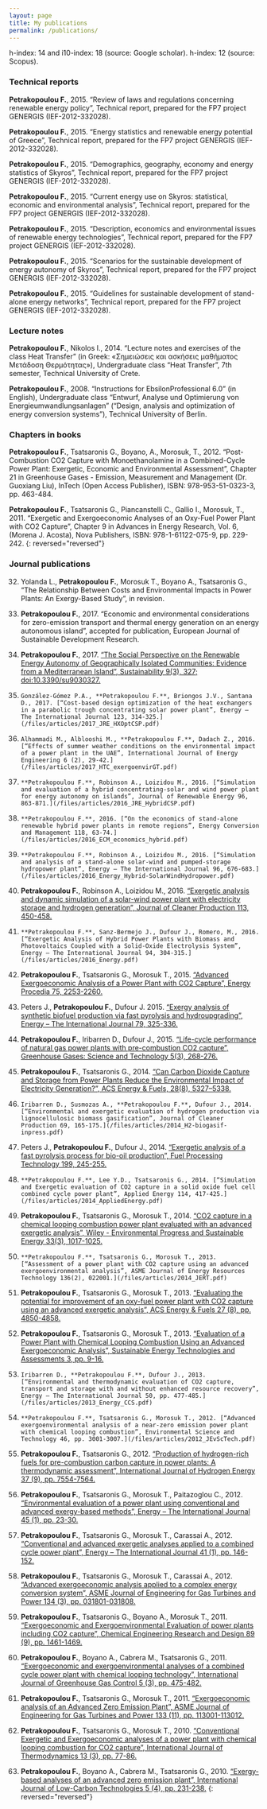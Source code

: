 ```yaml
---
layout: page
title: My publications
permalink: /publications/
---
```

h-index: 14 and i10-index: 18 (source: Google scholar). h-index: 12 (source: Scopus).

### Technical reports

**Petrakopoulou F.**, 2015. “Review of laws and regulations concerning renewable energy policy”, Technical report, prepared for the FP7 project GENERGIS (IEF-2012-332028).

**Petrakopoulou F.**, 2015. “Energy statistics and renewable energy potential of Greece”, Technical report, prepared for the FP7 project GENERGIS (IEF-2012-332028).

**Petrakopoulou F.**, 2015. “Demographics, geography, economy and energy statistics of Skyros”, Technical report, prepared for the FP7 project GENERGIS (IEF-2012-332028).

**Petrakopoulou F.**, 2015. “Current energy use on Skyros: statistical, economic and environmental analysis”, Technical report, prepared for the FP7 project GENERGIS (IEF-2012-332028).

**Petrakopoulou F.**, 2015. “Description, economics and environmental issues of renewable energy technologies”, Technical report, prepared for the FP7 project GENERGIS (IEF-2012-332028).

**Petrakopoulou F.**, 2015. “Scenarios for the sustainable development of energy autonomy of Skyros”, Technical report, prepared for the FP7 project GENERGIS (IEF-2012-332028).

**Petrakopoulou F.**, 2015. “Guidelines for sustainable development of stand-alone energy networks”, Technical report, prepared for the FP7 project GENERGIS (IEF-2012-332028).

### Lecture notes

**Petrakopoulou F.**, Nikolos I., 2014. “Lecture notes and exercises of the class Heat Transfer” (in Greek: «Σημειώσεις και ασκήσεις μαθήματος Μετάδοση Θερμότητας»), Undergraduate class “Heat Transfer”, 7th semester, Technical University of Crete.

**Petrakopoulou F.**, 2008. “Instructions for EbsilonProfessional 6.0” (in English), Undergraduate class “Entwurf, Analyse und Optimierung von Energieumwandlungsanlagen” (“Design, analysis and optimization of energy conversion systems”), Technical University of Berlin.

### Chapters in books

**Petrakopoulou F.**, Tsatsaronis G., Boyano, A., Morosuk, T., 2012. “Post-Combustion CO2 Capture with Monoethanolamine in a Combined-Cycle Power Plant: Exergetic, Economic and Environmental Assessment”, Chapter 21 in Greenhouse Gases - Emission, Measurement and Management (Dr. Guoxiang Liu), InTech (Open Access Publisher), ISBN: 978-953-51-0323-3, pp. 463-484.

**Petrakopoulou F.**, Tsatsaronis G., Piancanstelli C., Gallio I., Morosuk, T., 2011. “Exergetic and Exergoeconomic Analyses of an Oxy-Fuel Power Plant with CO2 Capture”, Chapter 9 in Advances in Energy Research, Vol. 6, (Morena J. Acosta), Nova Publishers, ISBN: 978-1-61122-075-9, pp. 229-242.
{: reversed="reversed"}

### Journal publications

32.  Yolanda L., **Petrakopoulou F.**, Morosuk T., Boyano A., Tsatsaronis G., “The Relationship Between Costs and Environmental Impacts in Power Plants: An Exergy-Based Study”, in revision.

31.  **Petrakopoulou F.**, 2017. “Economic and environmental considerations for zero-emission transport and thermal energy generation on an energy autonomous island”, accepted for publication, European Journal of Sustainable Development Research.

30.  **Petrakopoulou F.**, 2017. [“The Social Perspective on the Renewable Energy Autonomy of Geographically Isolated Communities: Evidence from a Mediterranean Island”, Sustainability 9(3), 327; doi:10.3390/su9030327.](/files/articles/2017_sustainability-09-00327_questionnaire.pdf)

29. 	González-Gómez P.A., **Petrakopoulou F.**, Briongos J.V., Santana D., 2017. [“Cost-based design optimization of the heat exchangers in a parabolic trough concentrating solar power plant”, Energy – The International Journal 123, 314-325.](/files/articles/2017_JRE_HXOptCSP.pdf)

28. 	Alhammadi M., Alblooshi M., **Petrakopoulou F.**, Dadach Z., 2016. [“Effects of summer weather conditions on the environmental impact of a power plant in the UAE”, International Journal of Energy Engineering 6 (2), 29-42.](/files/articles/2017_HTC_exergoenvirGT.pdf)

27. 	**Petrakopoulou F.**, Robinson A., Loizidou M., 2016. [“Simulation and evaluation of a hybrid concentrating-solar and wind power plant for energy autonomy on islands”, Journal of Renewable Energy 96, 863-871.](/files/articles/2016_JRE_HybridCSP.pdf)

26. 	**Petrakopoulou F.**, 2016. [“On the economics of stand-alone renewable hybrid power plants in remote regions”, Energy Conversion and Management 118, 63-74.](/files/articles/2016_ECM_economics_hybrid.pdf)

25. 	**Petrakopoulou F.**, Robinson A., Loizidou M., 2016. [“Simulation and analysis of a stand-alone solar-wind and pumped-storage hydropower plant”, Energy – The International Journal 96, 676-683.](/files/articles/2016_Energy_Hybrid-SolarWindHydropower.pdf)

24.	**Petrakopoulou F.**, Robinson A., Loizidou M., 2016. [“Exergetic analysis and dynamic simulation of a solar-wind power plant with electricity storage and hydrogen generation”, Journal of Cleaner Production 113, 450-458.](/files/articles/2016_JClPr_hybrid-solarwind.pdf)

23. 	**Petrakopoulou F.**, Sanz-Bermejo J., Dufour J., Romero, M., 2016. [“Exergetic Analysis of Hybrid Power Plants with Biomass and Photovoltaics Coupled with a Solid-Oxide Electrolysis System”, Energy – The International Journal 94, 304-315.](/files/articles/2016_Energy.pdf)

22. **Petrakopoulou F.**, Tsatsaronis G., Morosuk T., 2015. [“Advanced Exergoeconomic Analysis of a Power Plant with CO2 Capture”, Energy Procedia 75, 2253-2260.](/files/articles/2015_EnProc.pdf)

21.	Peters J., **Petrakopoulou F.**, Dufour J. 2015. [“Exergy analysis of synthetic biofuel production via fast pyrolysis and hydroupgrading”, Energy – The International Journal 79, 325-336.](/files/articles/2015_ExergyBiooil_Energy.pdf)

20.	**Petrakopoulou F.**, Iribarren D., Dufour J., 2015. [“Life-cycle performance of natural gas power plants with pre-combustion CO2 capture”, Greenhouse Gases: Science and Technology 5(3), 268-276.](/files/articles/2014_GHG.pdf)

19.	**Petrakopoulou F.**, Tsatsaronis G., 2014. [“Can Carbon Dioxide Capture and Storage from Power Plants Reduce the Environmental Impact of Electricity Generation?”, ACS Energy & Fuels, 28(8), 5327–5338.](/files/articles/2014_E&F.pdf)

18. 	Iribarren D., Susmozas A., **Petrakopoulou F.**, Dufour J., 2014. [“Environmental and exergetic evaluation of hydrogen production via lignocellulosic biomass gasification”, Journal of Cleaner Production 69, 165-175.](/files/articles/2014_H2-biogasif-inpress.pdf)

17.	Peters J., **Petrakopoulou F.**, Dufour J., 2014. [“Exergetic analysis of a fast pyrolysis process for bio-oil production”, Fuel Processing Technology 199, 245-255.](/files/articles/2015_ExergyBiooil_Energy.pdf)

16. 	**Petrakopoulou F.**, Lee Y.D., Tsatsaronis G., 2014. [“Simulation and Exergetic evaluation of CO2 capture in a solid oxide fuel cell combined cycle power plant”, Applied Energy 114, 417-425.](/files/articles/2014_AppliedEnergy.pdf)

15.	**Petrakopoulou F.**, Tsatsaronis G., Morosuk T., 2014. [“CO2 capture in a chemical looping combustion power plant evaluated with an advanced exergetic analysis”, Wiley - Environmental Progress and Sustainable Energy 33(3), 1017-1025.](/files/articles/2013_WileyEnvProgr_ep11848.pdf)

14. 	**Petrakopoulou F.**, Tsatsaronis G., Morosuk T., 2013. [“Assessment of a power plant with CO2 capture using an advanced exergoenvironmental analysis”, ASME Journal of Energy Resources Technology 136(2), 022001.](/files/articles/2014_JERT.pdf)

13.	**Petrakopoulou F.**, Tsatsaronis G., Morosuk T., 2013. [“Evaluating the potential for improvement of an oxy-fuel power plant with CO2 capture using an advanced exergetic analysis”, ACS Energy & Fuels 27 (8), pp. 4850-4858.](/files/articles/2013_E&F.pdf)

12.	**Petrakopoulou F.**, Tsatsaronis G., Morosuk T., 2013. [“Evaluation of a Power Plant with Chemical Looping Combustion Using an Advanced Exergoeconomic Analysis”, Sustainable Energy Technologies and Assessments 3, pp. 9-16.](/files/articles/2013_SETA.pdf)

11. 	Iribarren D., **Petrakopoulou F.**, Dufour J., 2013. [“Environmental and thermodynamic evaluation of CO2 capture, transport and storage with and without enhanced resource recovery”, Energy – The International Journal 50, pp. 477-485.](/files/articles/2013_Energy_CCS.pdf)

10. 	**Petrakopoulou F.**, Tsatsaronis G., Morosuk T., 2012. [“Advanced exergoenvironmental analysis of a near-zero emission power plant with chemical looping combustion”, Environmental Science and Technology 46, pp. 3001-3007.](/files/articles/2012_JEvScTech.pdf)

9. 	**Petrakopoulou F.**, Tsatsaronis G., 2012. [“Production of hydrogen-rich fuels for pre-combustion carbon capture in power plants: A thermodynamic assessment”, International Journal of Hydrogen Energy 37 (9), pp. 7554-7564.](/files/articles/2012_IJHE.pdf)

8. 	**Petrakopoulou F.**, Tsatsaronis G., Morosuk T., Paitazoglou C., 2012. [“Environmental evaluation of a power plant using conventional and advanced exergy-based methods”, Energy – The International Journal 45 (1), pp. 23-30.](/files/articles/2012_IJE_b.pdf)

7. 	**Petrakopoulou F.**, Tsatsaronis G., Morosuk T., Carassai A., 2012. [“Conventional and advanced exergetic analyses applied to a combined cycle power plant”, Energy – The International Journal 41 (1), pp. 146-152.](/files/articles/2012_IJE_a.pdf)

6. 	**Petrakopoulou F.**, Tsatsaronis G., Morosuk T., Carassai A., 2012. [“Advanced exergoeconomic analysis applied to a complex energy conversion system”, ASME Journal of Engineering for Gas Turbines and Power 134 (3), pp. 031801-031808.](/files/articles/2012_JGTP_ASME.pdf)

5. **Petrakopoulou F.**, Tsatsaronis G., Boyano A., Morosuk T., 2011. [“Exergoeconomic and Exergoenvironmental Evaluation of power plants including CO2 capture”, Chemical Engineering Research and Design 89 (9), pp. 1461-1469.](/files/articles/2011_CERaD.pdf)

4. 	**Petrakopoulou F.**, Boyano A., Cabrera M., Tsatsaronis G., 2011. [“Exergoeconomic and exergoenvironmental analyses of a combined cycle power plant with chemical looping technology”, International Journal of Greenhouse Gas Control 5 (3), pp. 475-482.](/files/articles/2011_JGGC.pdf)

3.	**Petrakopoulou F.**, Tsatsaronis G., Morosuk T., 2011. [“Exergoeconomic analysis of an Advanced Zero Emission Plant”, ASME Journal of Engineering for Gas Turbines and Power 133 (11), pp. 113001-113012.](/files/articles/2011_JGTP_ASME.pdf)

2.	**Petrakopoulou F.**, Tsatsaronis G., Morosuk T., 2010. [“Conventional Exergetic and Exergoeconomic analyses of a power plant with chemical looping combustion for CO2 capture”, International Journal of Thermodynamics 13 (3), pp. 77-86.](/files/articles/2010_IJoT.pdf)

1.	**Petrakopoulou F.**, Boyano A., Cabrera M., Tsatsaronis G., 2010. [“Exergy-based analyses of an advanced zero emission plant”, International Journal of Low-Carbon Technologies 5 (4), pp. 231-238.](/files/articles/2010_IJLCT.pdf)
{: reversed="reversed"}
